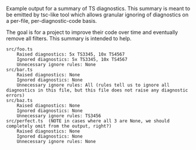Example output for a summary of TS diagnostics.  This summary is meant to be emitted by tsc-like tool which allows
granular ignoring of diagnostics on a per-file, per-diagnostic-code basis.

The goal is for a project to improve their code over time and eventually remove all filters.  This summary is intended to
help.

```
src/foo.ts
    Raised diagnostics: 5x TS3345, 10x TS4567
    Ignored diagnostics: 5x TS3345, 10x TS4567
    Unnecessary ignore rules: None
src/bar.ts
    Raised diagnostics: None
    Ignored diagnostics: None
    Unnecessary ignore rules: All (rules tell us to ignore all diagnostics in this file, but this file does not raise any diagnostic errors)
src/baz.ts
    Raised diagnostics: None
    Ignored diagnostics: None
    Unnecessary ignore rules: TS3456
src/perfect.ts  (NOTE in cases where all 3 are None, we should completely omit from the output, right?)
    Raised diagnostics: None
    Ignored diagnostics: None
    Unnecessary ignore rules: None
```